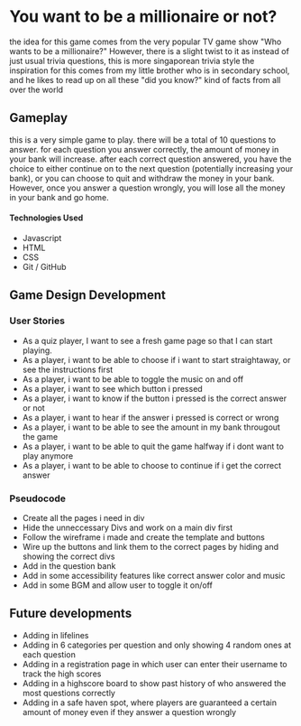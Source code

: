 
<h1>You want to be a millionaire or not?</h1>
the idea for this game comes from the very popular TV game show "Who wants to be a millionaire?"
However, there is a slight twist to it as instead of just usual trivia questions, this is more singaporean trivia style
the inspiration for this comes from my little brother who is in secondary school, and he likes to read up on all these "did you know?" kind of facts from all over the world

<h2>Gameplay</h2>
this is a very simple game to play. there will be a total of 10 questions to answer. for each question you answer correctly, the amount of money in your bank will increase. after each correct question answered, you have the choice to either continue on to the next question (potentially increasing your bank), or you can choose to quit and withdraw the money in your bank. However, once you answer a question wrongly, you will lose all the money in your bank and go home.

<h4>Technologies Used</h4>
<ul>
  <li>Javascript</li>
  <li>HTML</li>
  <li>CSS</li>
  <li>Git / GitHub</li>
</ul>

<h2>Game Design Development</h2>


<h3>User Stories</h3>
<p>
  <ul>
    <li>As a quiz player, I want to see a fresh game page so that I can start playing.</li>
    <li>As a player, i want to be able to choose if i want to start straightaway, or see the instructions first</li>
    <li>As a player, i want to be able to toggle the music on and off </li>
    <li>As a player, i want to see which button i pressed</li> 
    <li> As a player, i want to know if the button i pressed is the correct answer or not</li>
    <li>As a player, i want to hear if the answer i pressed is correct or wrong</li>
    <li>As a player, i want  to be able to see the amount in my bank througout the game</li> 
    <li>As a player, i want to be able to quit the game halfway if i dont want to play anymore</li> 
    <li>As a player, i want to be able to choose to continue if i get the correct answer</li>
    

  </ul>
</p>

<h3>Pseudocode</h3>
<ul>
<li>Create all the pages i need in div</li>
<li>Hide the unneccessary Divs and work on a main div first</li>
<li>Follow the wireframe i made and create the template and buttons</li>
<li>Wire up the buttons and link them to the correct pages by hiding and showing the correct divs</li>
<li>Add in the question bank</li>
<li>Add in some accessibility features like correct answer color and music</li>
<li>Add in some BGM and allow user to toggle it on/off</li>
</ul>

<h2>Future developments</h2>
<ul>
<li>Adding in lifelines</li>
<li>Adding in 6 categories per question and only showing 4 random ones at each question</li>
<li>Adding in a registration page in which user can enter their username to track the high scores</li>
<li>Adding in a highscore board to show past history of who answered the most questions correctly</li>
<li>Adding in a safe haven spot, where players are guaranteed a certain amount of money even if they answer a question wrongly</li>
</ul>